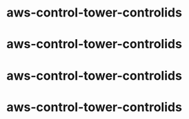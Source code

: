 # aws-control-tower-controlids
# aws-control-tower-controlids
# aws-control-tower-controlids
# aws-control-tower-controlids
